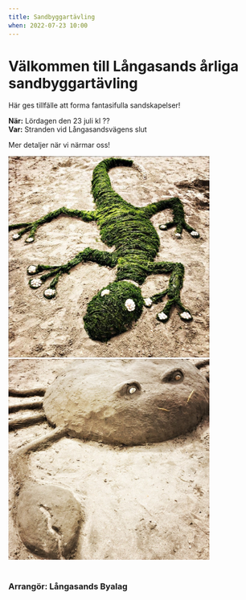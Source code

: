 ```yaml
---
title: Sandbyggartävling
when: 2022-07-23 10:00
---
```


# Välkommen till Långasands årliga sandbyggartävling

Här ges tillfälle att forma fantasifulla sandskapelser!

**När:** Lördagen den 23 juli kl ??<br>
**Var:** Stranden vid Långasandsvägens slut

Mer detaljer när vi närmar oss!

<!-- 
**Regler**
Skriftlig anmälan görs på stranden vid Långasandsvägens
slut från kl 10.00. (vid ösregn ställs tävlingen in). Tävlingen
pågår i 1,5 tim.

Ni bildar lag om max fem personer. Lagen får formas enligt
följande klasser:
- Upp till 8 år, max en vuxen får delta
- Upp till 12 år, ingen vuxen får delta
- 13-17 år, ingen vuxen får delta
- Vuxen från 18 år och uppåt

Medtag egna spadar och hinkar. Till bygget får endast
naturmaterial från stranden användas.

Juryn kommer att bedöma fantasirikedom och
konstnärlighet. Vinnarna i de olika klasserna utses direkt
när tävlingen är avslutad. Glass till alla deltagare!

--> 

<div class="center my-2">
    <img class="px-1 pt-1" width="400" src="/assets/images/sandodla.jpg" />
    <img class="px-1 pt-1" width="400" src="/assets/images/sandkrabba.jpg" />
</div>

<br>

### Arrangör: Långasands Byalag
